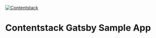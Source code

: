 [![Contentstack](https://www.contentstack.com/docs/static/images/contentstack.png)](https://www.contentstack.com/)

# Contentstack Gatsby Sample App
